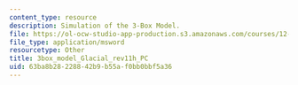```yaml
---
content_type: resource
description: Simulation of the 3-Box Model.
file: https://ol-ocw-studio-app-production.s3.amazonaws.com/courses/12-740-paleoceanography-spring-2008/63ba8b28228842b9b55af0bb0bbf5a36_3box_model_Glacial_rev11h_PC.xls
file_type: application/msword
resourcetype: Other
title: 3box_model_Glacial_rev11h_PC
uid: 63ba8b28-2288-42b9-b55a-f0bb0bbf5a36
---
```


